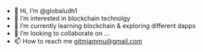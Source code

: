 - 👋 Hi, I’m @globaludh1
- 👀 I’m interested in blockchain technolgy 
- 🌱 I’m currently learning blockchain & exploring different dapps
- 💞️ I’m looking to collaborate on ...
- 📫 How to reach me gitmjammu@gmail.com

<!---
globaludh1/globaludh1 is a ✨ special ✨ repository because its `README.md` (this file) appears on your GitHub profile.
You can click the Preview link to take a look at your changes.
--->
